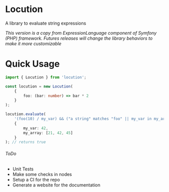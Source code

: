 # Locution

A library to evaluate string expressions

_This version is a copy from ExpressionLanguage component of Symfony (PHP) framework. Futures releases will change the library behaviors to make it more customizable_

# Quick Usage

```typescript
import { Locution } from 'locution';

const locution = new Locution(
    {
        foo: (bar: number) => bar * 2
    }
);

locution.evaluate(
    '(foo(10) / my_var) && ("a string" matches "foo" || my_var in my_array)',
    {
        my_var: 42,
        my_array: [21, 42, 45]
    }
); // returns true
```

###### ToDo

- Unit Tests
- Make some checks in nodes
- Setup a CI for the repo
- Generate a website for the documentation
